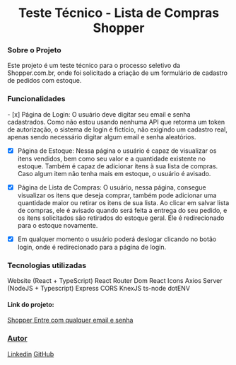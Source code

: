 <h1 align="center">Teste Técnico - Lista de Compras Shopper</h1>

<h3>Sobre o Projeto</h3>
Este projeto é um teste técnico para o processo seletivo da Shopper.com.br, onde foi solicitado a criação de um formulário de cadastro de pedidos com estoque.

<h3>Funcionalidades</h3>
- [x] Página de Login: O usuário deve digitar seu email e senha cadastrados. Como não estou usando nenhuma API que retorma um token de autorização, o sistema de login é fictício, não exigindo um cadastro real, apenas sendo necessário digitar algum email e senha aleatórios.

- [x] Página de Estoque: Nessa página o usuário é capaz de visualizar os itens vendidos, bem como seu valor e a quantidade existente no estoque. Também é capaz de adicionar itens à sua lista de compras. Caso algum item não tenha mais em estoque, o usuário é avisado.

- [x] Página de Lista de Compras: O usuário, nessa página, consegue visualizar os itens que deseja comprar, também pode adicionar uma quantidade maior ou retirar os itens de sua lista. Ao clicar em salvar lista de compras, ele é avisado quando será feita a entrega do seu pedido, e os itens solicitados são retirados do estoque geral. Ele é redirecionado para o estoque novamente.

- [x] Em qualquer momento o usuário poderá deslogar clicando no botão login, onde é redirecionado para a página de login.

<h3>Tecnologias utilizadas</h3>
    Website (React + TypeScript)
        React Router Dom
        React Icons
        Axios
    Server (NodeJS + Typescript)
        Express
        CORS
        KnexJS
        ts-node
        dotENV

<h4>Link do projeto:</h4> <a href="misty-need.surge.sh">Shopper<//a>
Entre com qualquer email e senha

<h3>Autor</h3>
<a href="https://www.linkedin.com/in/mileny-faria/">Linkedin</a>
<a href="https://github.com/milenyfaria">GitHub</a>

